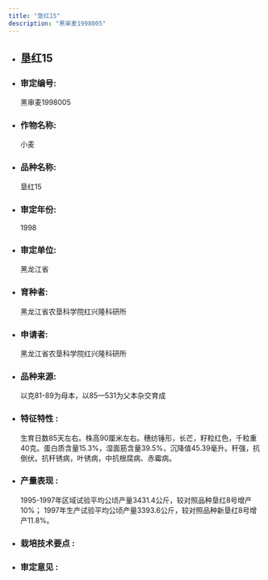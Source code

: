 ```yaml
---
title: "垦红15"
description: "黑审麦1998005"
---
```

* ## 垦红15
* ###  审定编号:  
   黑审麦1998005

*  ### 作物名称:  
   小麦

*   ###  品种名称: 
    垦红15

*   ### 审定年份: 
    1998

*   ### 审定单位:  
    黑龙江省

*   ### 育种者:  
    黑龙江省农垦科学院红兴隆科研所

*   ### 申请者:  
    黑龙江省农垦科学院红兴隆科研所

*   ### 品种来源:  
    以克81-89为母本，以85—531为父本杂交育成

*   ### 特征特性 : 
    生育日数85天左右。株高90厘米左右。穗纺锤形，长芒，籽粒红色，千粒重40克。蛋白质含量15.3%，湿面筋含量39.5%，沉降值45.39毫升。秆强，抗倒伏。抗秆锈病，叶锈病，中抗根腐病、赤霉病。

*   ### 产量表现 : 
    1995-1997年区域试验平均公顷产量3431.4公斤，较对照品种垦红8号增产10%； 1997年生产试验平均公顷产量3393.6公斤，较对照品种新垦红8号增产11.8%。

*   ### 栽培技术要点 : 
    

*   ### 审定意见 : 
    
